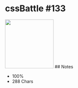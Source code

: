# cssBattle \#133

<img src="https://cssbattle.dev/targets/133@2x.png" width="160">
## Notes

- 100%
- 288 Chars
